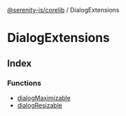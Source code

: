 [@serenity-is/corelib](../../README.md) / DialogExtensions

# DialogExtensions

## Index

### Functions

- [dialogMaximizable](functions/dialogMaximizable.md)
- [dialogResizable](functions/dialogResizable.md)
